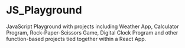 # JS_Playground
JavaScript Playground with projects including Weather App, Calculator Program, Rock-Paper-Scissors Game, Digital Clock Program and other function-based projects tied together within a React App.
